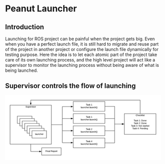 # Peanut Launcher

## Introduction

Launching for ROS project can be painful when the project gets big. Even when you have a perfect launch file, it is still hard to migrate and reuse part of the project in another project or configure the launch file dynamically for testing purpose. Here the idea is to let each atomic part of the project take care of its own launching process, and the high level project will act like a supervisor to monitor the launching process without being aware of what is being launched.

## Supervisor controls the flow of launching 

![What is a supervisor](https://raw.githubusercontent.com/tianhaoz95/pics/master/Blank%20Diagram%20-%20Page%201.png)
